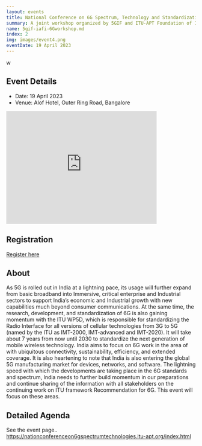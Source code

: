 ```yaml
---
layout: events
title: National Conference on 6G Spectrum, Technology and Standardization by ITU
summary: A joint workshop organized by 5GIF and ITU-APT Foundation of India on 6G
name: 5gif-iafi-6Gworkshop.md
index: 2
img: images/event4.png
eventDate: 19 April 2023
---
```

w
## Event Details

* Date: 19 April 2023
* Venue: Alof Hotel, Outer Ring Road, Bangalore

<iframe src="https://www.google.com/maps/embed?pb=!1m18!1m12!1m3!1d3888.541529114643!2d77.69300391473998!3d12.93716189087846!2m3!1f0!2f0!3f0!3m2!1i1024!2i768!4f13.1!3m3!1m2!1s0x3bae13b211fb6477%3A0x572a9b8c15a773b!2sAloft%20Bengaluru%20Outer%20Ring%20Road!5e0!3m2!1sen!2sch!4v1680774599018!5m2!1sen!2sch" width="400" height="300" style="border:0;" allowfullscreen="" loading="lazy" referrerpolicy="no-referrer-when-downgrade"></iframe>


## Registration

<a target="_blank" href="https://www.itu-apt.org/event/registration/1678694901" class="button ui labeled icon">
Register here <i class="icon user"> </i>
</a>


## About

As 5G is rolled out in India at a lightning pace, its usage will further expand from basic broadband into Immersive, critical enterprise and Industrial sectors to support India’s economic and Industrial growth with new capabilities much beyond consumer communications. At the same time, the research, development, and standardization of 6G is also gaining momentum with the ITU WP5D, which is responsible for standardizing the Radio Interface for all versions of cellular technologies from 3G to 5G (named by the ITU as IMT-2000, IMT-advanced and IMT-2020). It will take about 7 years from now until 2030 to standardize the next generation of mobile wireless technology. India aims to focus on 6G work in the area of with ubiquitous connectivity, sustainability, efficiency, and extended coverage. It is also heartening to note that India is also entering the global 5G manufacturing market for devices, networks, and software. The lightning speed with which the developments are taking place in the 6G standards and spectrum, India needs to further build momentum in our preparations and continue sharing of the information with all stakeholders on the continuing work on ITU framework Recommendation for 6G. This event will focus on these areas.
 
## Detailed Agenda

See the event page..
https://nationconferenceon6gspectrumtechnologies.itu-apt.org/index.html 



